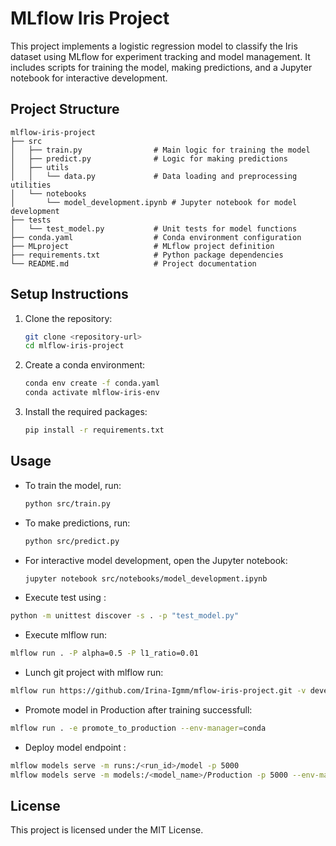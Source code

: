 # MLflow Iris Project

This project implements a logistic regression model to classify the Iris dataset using MLflow for experiment tracking and model management. It includes scripts for training the model, making predictions, and a Jupyter notebook for interactive development.

## Project Structure

```
mlflow-iris-project
├── src
│   ├── train.py                # Main logic for training the model
│   ├── predict.py              # Logic for making predictions
│   ├── utils
│   │   └── data.py             # Data loading and preprocessing utilities
│   └── notebooks
│       └── model_development.ipynb # Jupyter notebook for model development
├── tests
│   └── test_model.py           # Unit tests for model functions
├── conda.yaml                  # Conda environment configuration
├── MLproject                   # MLflow project definition
├── requirements.txt            # Python package dependencies
└── README.md                   # Project documentation
```

## Setup Instructions

1. Clone the repository:

   ```bash
   git clone <repository-url>
   cd mlflow-iris-project
   ```

2. Create a conda environment:

   ```bash
   conda env create -f conda.yaml
   conda activate mlflow-iris-env
   ```

3. Install the required packages:
   ```bash
   pip install -r requirements.txt
   ```

## Usage

- To train the model, run:

  ```bash
  python src/train.py
  ```

- To make predictions, run:

  ```bash
  python src/predict.py
  ```

- For interactive model development, open the Jupyter notebook:

  ```bash
  jupyter notebook src/notebooks/model_development.ipynb
  ```

- Execute test using :

```bash
python -m unittest discover -s . -p "test_model.py"
```

- Execute mlflow run:

```bash
mlflow run . -P alpha=0.5 -P l1_ratio=0.01
```

- Lunch git project with mlflow run:

```bash
mlflow run https://github.com/Irina-Igmm/mflow-iris-project.git -v develop -P alpha=0.5 -P l1_ratio=0.01
```

- Promote model in Production after training successfull:

```bash
mlflow run . -e promote_to_production --env-manager=conda
```

- Deploy model endpoint :

```bash
mlflow models serve -m runs:/<run_id>/model -p 5000
mlflow models serve -m models:/<model_name>/Production -p 5000 --env-manager conda
```

## License

This project is licensed under the MIT License.
